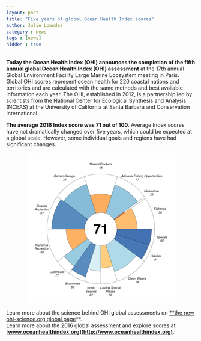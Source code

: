 ```yaml
---
layout: post
title: "Five years of global Ocean Health Index scores"
author: Julie Lowndes
category : news 
tags : [news]
hidden : true
---
```


**Today the Ocean Health Index (OHI) announces the completion of the fifth annual global Ocean Health Index (OHI) assessment** at the 17th annual Global Environment Facility Large Marine Ecosystem meeting in Paris. Global OHI scores represent ocean health for 220 coastal nations and territories and are calculated with the same methods and best available information each year. The OHI, established in 2012, is a partnership led by scientists from the National Center for Ecological Synthesis and Analysis (NCEAS) at the University of California at Santa Barbara and Conservation International.

**The average 2016 Index score was 71 out of 100**. Average Index scores have not dramatically changed over five years, which could be expected at a global scale. However, some individual goals and regions have had significant changes.


<figure>
<p align = 'center'>
<img src="https://raw.githubusercontent.com/OHI-Science/ohi-global/draft/global2016/Reporting/figures/FlowerPlots/flower_GLOBAL_2016.png" width="400px" />
</figure>

Learn more about the science behind OHI global assessments on [**the new ohi-science.org global page](http://ohi-science.org/ohi-global/index.html)**.
<br>
Learn more about the 2016 global assessment and explore scores at [**www.oceanhealthindex.org](http://www.oceanhealthindex.org)**.  

